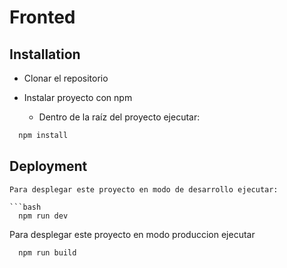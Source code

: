 # Fronted 

## Installation

- Clonar el repositorio

- Instalar proyecto con npm

    - Dentro de la raíz del proyecto ejecutar:

```bash
  npm install
```
    
## Deployment

```
Para desplegar este proyecto en modo de desarrollo ejecutar: 

```bash
  npm run dev
```
Para desplegar este proyecto en modo produccion ejecutar

```bash
  npm run build
```